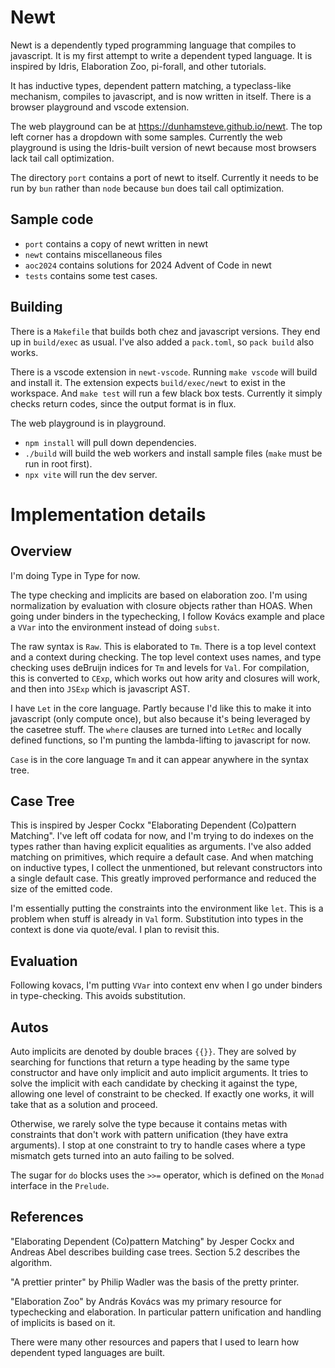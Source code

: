 
# Newt

Newt is a dependently typed programming language that compiles to javascript. It is
my first attempt to write a dependent typed language. It is inspired by Idris,
Elaboration Zoo, pi-forall, and other tutorials.

It has inductive types, dependent pattern matching, a typeclass-like mechanism, compiles
to javascript, and is now written in itself. There is a browser playground and vscode extension.

The web playground can be at https://dunhamsteve.github.io/newt. The top left corner
has a dropdown with some samples. Currently the web playground is using the Idris-built
version of newt because most browsers lack tail call optimization.

The directory `port` contains a port of newt to itself. Currently it needs to be run by `bun` rather than `node` because `bun` does tail call optimization.

## Sample code

- `port` contains a copy of newt written in newt
- `newt` contains miscellaneous files
- `aoc2024` contains solutions for 2024 Advent of Code in newt
- `tests` contains some test cases.

## Building

There is a `Makefile` that builds both chez and javascript versions.  They end up in
`build/exec` as usual.  I've also added a `pack.toml`, so `pack build` also works.

There is a vscode extension in `newt-vscode`. Running `make vscode` will build and install it. The extension expects `build/exec/newt` to exist in the workspace. And `make test` will run a few black box tests. Currently it simply checks return codes, since the output format is in flux.

The web playground is in playground.
- `npm install` will pull down dependencies.
- `./build` will build the web workers and install sample files (`make` must be run in root first).
- `npx vite` will run the dev server.

# Implementation details

## Overview

I'm doing Type in Type for now.

The type checking and implicits are based on elaboration zoo. I'm using normalization
by evaluation with closure objects rather than HOAS.  When going under binders in the
typechecking, I follow Kovács example and place a `VVar` into the environment instead of
doing `subst`.

The raw syntax is `Raw`. This is elaborated to `Tm`. There is a top level context and a
context during checking. The top level context uses names, and type checking uses deBruijn
indices for `Tm` and levels for `Val`.  For compilation, this is converted to `CExp`, which works out how arity and closures will work, and then into `JSExp` which is javascript AST.

I have `Let` in the core language. Partly because I'd like this to make it into javascript (only compute once), but also because it's being leveraged by the casetree stuff. The `where` clauses are turned into `LetRec` and locally defined functions, so I'm punting the lambda-lifting to javascript for now.

`Case` is in the core language `Tm` and it can appear anywhere in the syntax tree.

## Case Tree

This is inspired by Jesper Cockx "Elaborating Dependent (Co)pattern Matching". I've left off codata for now, and I'm trying to do indexes on the types rather than having explicit equalities as arguments. I've also added matching on primitives, which require a default case. And when matching on inductive types, I collect the unmentioned, but relevant constructors into a single default case. This greatly improved performance and reduced the size of the emitted code.


I'm essentially putting the constraints into the environment like `let`. This is a problem when stuff is already in `Val` form. Substitution into types in the context is done via quote/eval. I plan to revisit this.

## Evaluation

Following kovacs, I'm putting `VVar` into context env when I go under binders in type-checking. This avoids substitution.

## Autos

Auto implicits are denoted by double braces `{{}}`.  They are solved by searching for functions that return a type heading by the same type constructor and have only implicit and auto implicit arguments. It tries to solve the implicit with each candidate by checking it against the type, allowing one level of constraint to be checked. If exactly one works, it will take that as a solution and proceed.

Otherwise, we rarely solve the type because it contains metas with constraints that don't work with pattern unification (they have extra arguments).  I stop at one constraint to try to handle cases where a type mismatch gets turned into an auto failing to be solved.

The sugar for `do` blocks uses the `>>=` operator, which is defined on the `Monad` interface in the `Prelude`.

## References

"Elaborating Dependent (Co)pattern Matching" by Jesper Cockx and Andreas Abel describes building case trees. Section 5.2 describes the algorithm.

"A prettier printer" by Philip Wadler was the basis of the pretty printer.

"Elaboration Zoo" by András Kovács was my primary resource for typechecking and elaboration. In particular pattern unification and handling of implicits is based on it.

There were many other resources and papers that I used to learn how dependent typed languages are built.
